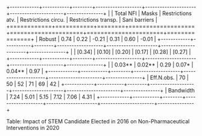 
+------------+-----------+--------+-------------------+---------------------+----------------------+---------------+
|            | Total NFI | Masks  | Restrictions atv. | Restrictions circu. | Restrictions transp. | Sani barriers |
+============+===========+========+===================+=====================+======================+===============+
| Robust     | 0.74      | 0.22   | -0.21             | 0.31                | 0.60                 | -0.01         |
+------------+-----------+--------+-------------------+---------------------+----------------------+---------------+
|            | [0.34]    | [0.10] | [0.20]            | [0.17]              | [0.28]               | [0.27]        |
+------------+-----------+--------+-------------------+---------------------+----------------------+---------------+
|            | 0.03**    | 0.02** | 0.29              | 0.07*               | 0.04**               | 0.97          |
+------------+-----------+--------+-------------------+---------------------+----------------------+---------------+
| Eff.N.obs. | 70        | 50     | 52                | 71                  | 69                   | 42            |
+------------+-----------+--------+-------------------+---------------------+----------------------+---------------+
| Bandwidth  | 7.24      | 5.01   | 5.15              | 7.12                | 7.06                 | 4.31          |
+------------+-----------+--------+-------------------+---------------------+----------------------+---------------+

Table: Impact of STEM Candidate Elected in 2016 on Non-Pharmaceutical Interventions in 2020
